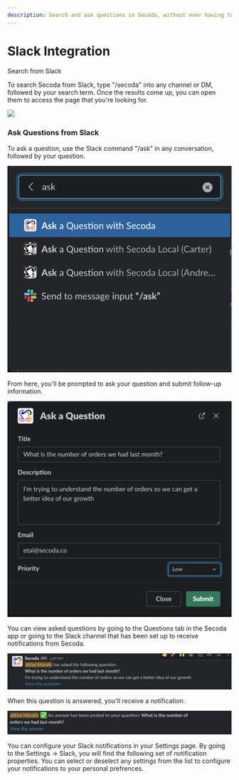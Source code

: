 ```yaml
---
description: Search and ask questions in Secoda, without ever having to leave Slack!
---
```


# Slack Integration

Search from Slack

To search Secoda from Slack, type "/secoda" into any channel or DM, followed by your search term. Once the results come up, you can open them to access the page that you're looking for.&#x20;

![](<../.gitbook/assets/askslack (1) (1) (1).gif>)

### Ask Questions from Slack

To ask a question, use the Slack command "/ask" in any conversation, followed by your question.&#x20;

![](<../.gitbook/assets/Screen Shot 2022-04-09 at 2.08.29 PM (1) (1) (1) (1).png>)

From here, you'll be prompted to ask your question and submit follow-up information.

![](<../.gitbook/assets/Screen Shot 2022-04-09 at 2.09.20 PM.png>)

You can view asked questions by going to the Questions tab in the Secoda app or going to the Slack channel that has been set up to receive notifications from Secoda.&#x20;

![](<../.gitbook/assets/Screen Shot 2022-04-09 at 2.09.34 PM.png>)

When this question is answered, you'll receive a notification.&#x20;

![](<../.gitbook/assets/Screen Shot 2022-04-09 at 2.10.05 PM (1).png>)

You can configure your Slack notifications in your Settings page. By going to the Settings -> Slack, you will find the following set of notification properties. You can select or deselect any settings from the list to configure your notifications to your personal prefrences.&#x20;

<figure><img src="../.gitbook/assets/Screen Shot 2022-12-28 at 5.20.07 PM.png" alt=""><figcaption></figcaption></figure>

